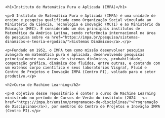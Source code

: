 <!DOCTYPE html>
<html lang="pt-br">
<head>
    <meta charset="UTF-8">
    <meta name="viewport" content="width=device-width, initial-scale=1.0">
    <title>Instituto de Matemática Pura e Aplicada - Curso de Machine Learning</title>
</head>
<body>

    <h1>Instituto de Matemática Pura e Aplicada (IMPA)</h1>

    <p>O Instituto de Matemática Pura e Aplicada (IMPA) é uma unidade de ensino e pesquisa qualificada como Organização Social vinculada ao Ministério da Ciência, Tecnologia e Inovação (MCTI) e ao Ministério da Educação (MEC). É considerado um dos principais institutos de Matemática da América Latina, sendo referência internacional na área de pesquisa sobre <a href="https://impa.br/pesquisa/sistemas-dinamicos-e-teoria-ergodica/">Sistemas Dinâmicos</a>.</p>

    <p>Fundado em 1952, o IMPA tem como missão desenvolver pesquisa avançada em matemática pura e aplicada, desenvolvendo pesquisas principalmente nas áreas de sistemas dinâmicos, probabilidade, computação gráfica, dinâmica dos fluidos, entre outras, e contando com um extenso corpo científico e seus laboratórios Visgraf, Fluid e Centro de Projetos e Inovação IMPA (Centro PI), voltado para o setor produtivo.</p>

    <h2>Curso de Machine Learning</h2>

    <p>O objetivo desse repositório é conter o curso de Machine Learning ministrado no período de Cursos de Verão do instituto (2024 - <a href="https://impa.br/ensino/programacao-de-disciplinas/">Programação de Disciplinas</a>), por membros do Centro de Projetos e Inovação IMPA (Centro PI).</p>

</body>
</html>

